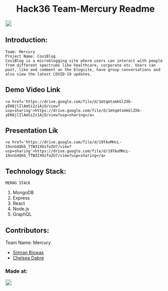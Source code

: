 <h1 align="center">Hack36 Team-Mercury Readme</h1>
<p align="center">
</p>

<a href="https://hack36.com"> <img src="http://bit.ly/BuiltAtHack36" height=20px> </a>


## Introduction:
	Team: Mercury
	Project Name: CoviBlog
	CoviBlog is a microblogging site where users can interact with people from different spectrums like healthcare, corporate etc. Users can post, like and comment on the blogsite, have group conversations and also view the latest COVID-19 updates.

  
## Demo Video Link
	<a href='https://drive.google.com/file/d/1mtqmtxmkGlZXb-yEH8jlIlAmSi2z1AjO/view?usp=sharing'>https://drive.google.com/file/d/1mtqmtxmkGlZXb-yEH8jlIlAmSi2z1AjO/view?usp=sharing</a>
	
## Presentation Lik
	<a href='https://drive.google.com/file/d/19TAxMHcL-19vnG4Qkb_TTW3IXOzfoZU7/view?usp=sharing'>https://drive.google.com/file/d/19TAxMHcL-19vnG4Qkb_TTW3IXOzfoZU7/view?usp=sharing</a>

## Technology Stack:
	MERNG STACK
  1) MongoDB
  2) Express
  3) React
  4) Node.js
  5) GraphQL
  

## Contributors:

Team Name: Mercury

* [Simran Biswas](https://github.com/simranbiswas) 
* [Chelsea Dabre](https://github.com/Chelsea0608)


### Made at:
<a href="https://hack36.com"> <img src="http://bit.ly/BuiltAtHack36" height=20px> </a>
